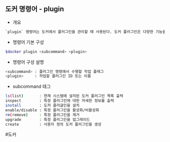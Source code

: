 ## 도커 명령어 - plugin

- 개요
```txt
`plugin` 명령어는 도커에서 플러그인을 관리할 때 사용된다. 도커 플러그인은 다양한 기능을 확장하고 도커 환경을 사용자 정의하는데 도움을 주는 확장 모듈이다. 
```

- 명령어 기본 구성
```bash
$docker plugin <subcommand> <plugin>
```

- 명령어 구성 설명
```bash
<subcommand> : 플러그인 명령에서 수행할 작업 플래그
<plugin>     : 작업할 플러그인 ID 또는 이름
```

- subcommand 태그
```bash
ls(list)       : 현재 시스템에 설치된 도커 플러그인 목록 출력
inspect        : 특정 플러그인에 대한 자세한 정보를 출력
install        : 도커 플러글인을 설치
enable/disable : 특정 플러그인을 활성화/비활성화
rm(remove)     : 특정 플러그인을 제거
upgrade        : 특정 플러그인을 업그레이드
create         : 사용자 정의 도커 플러그인을 생성
```

#도커